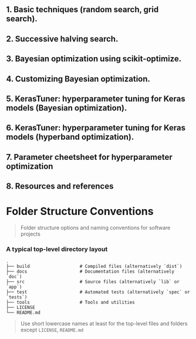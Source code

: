 ## 1. Basic techniques (random search, grid search).

## 2. Successive halving search.

## 3. Bayesian optimization using scikit-optimize.

## 4. Customizing Bayesian optimization.

## 5. KerasTuner: hyperparameter tuning for Keras models (Bayesian optimization).

## 6. KerasTuner: hyperparameter tuning for Keras models (hyperband optimization).

## 7. Parameter cheetsheet for hyperparameter optimization

## 8. Resources and references


Folder Structure Conventions
============================

> Folder structure options and naming conventions for software projects

### A typical top-level directory layout

    .
    ├── build                   # Compiled files (alternatively `dist`)
    ├── docs                    # Documentation files (alternatively `doc`)
    ├── src                     # Source files (alternatively `lib` or `app`)
    ├── test                    # Automated tests (alternatively `spec` or `tests`)
    ├── tools                   # Tools and utilities
    ├── LICENSE
    └── README.md

> Use short lowercase names at least for the top-level files and folders except
> `LICENSE`, `README.md`
